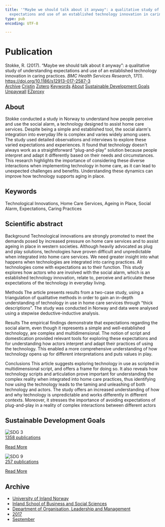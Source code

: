 ```yaml
---
title: '"Maybe we should talk about it anyway": a qualitative study of understanding
  expectations and use of an established technology innovation in caring practices'
type: pub
encoding: UTF-8

---
```

<h1>Publication</h1>
<article id="csl-bib-container-M9TQZ6QN" class="csl-bib-container">
  <div class="csl-bib-body"> <div class="csl-entry">Stokke, R. (2017). “Maybe we should talk about it anyway”: a qualitative study of understanding expectations and use of an established technology innovation in caring practices. <i>BMC Health Services Research</i>, <i>17</i>(1). <a href="https://doi.org/10.1186/s12913-017-2587-3">https://doi.org/10.1186/s12913-017-2587-3</a></div> </div>
  <div class="csl-bib-buttons">
    <a href="#taxonomy-article-M9TQZ6QN" alt="archive" class="csl-bib-button">Archive</a>
    <a href="https://app.cristin.no/results/show.jsf?id=1494594" alt="Cristin" class="csl-bib-button">Cristin</a>
    <a href="http://zotero.org/groups/5881554/items/M9TQZ6QN" alt="Zotero" class="csl-bib-button">Zotero</a>
    <a href="#keywords-article-M9TQZ6QN" alt="keywords" class="csl-bib-button">Keywords</a>
    <a href="#about-article-M9TQZ6QN" alt="about_pub" class="csl-bib-button">About</a>
    <a href="#sdg-article-M9TQZ6QN" alt="sdg" class="csl-bib-button">Sustainable Development Goals</a>
    <a href="https://doi.org/10.1186/s12913-017-2587-3" alt="Unpaywall" class="csl-bib-button">Unpaywall</a>
    <a href="https://doi.org/10.1186/s12913-017-2587-3" alt="EZproxy" class="csl-bib-button">EZproxy</a>
  </div>
  <div id="csl-bib-meta-container-M9TQZ6QN"></div>
</article>
<div id="csl-bib-meta-M9TQZ6QN" class="csl-bib-meta">
  <article id="about-article-M9TQZ6QN" class="about_pub-article">
    <h1>About</h1>
    Stokke conducted a study in Norway to understand how people perceive and use the social alarm, a technology designed to assist home care services. Despite being a simple and established tool, the social alarm's integration into everyday life is complex and varies widely among users. The study used detailed observations and interviews to explore these varied expectations and experiences. It found that technology doesn't always work as a straightforward "plug-and-play" solution because people interpret and adapt it differently based on their needs and circumstances. This research highlights the importance of considering these diverse interactions when implementing technology in home care, as it can lead to unexpected challenges and benefits. Understanding these dynamics can improve how technology supports aging in place.
  </article>
  <article id="keywords-article-M9TQZ6QN" class="keywords-article">
    <h1>Keywords</h1>
    Technological Innovations, Home Care Services, Ageing in Place, Social Alarm, Expectations, Caring Practices
  </article>
  <article id="abstract-article-M9TQZ6QN" class="abstract-article">
    <h1>Scientific abstract</h1>
    Background 
Technological innovations are strongly promoted to meet the demands posed by increased pressure on home care services and to assist ageing in place in western societies. Although heavily advocated as plug and play solutions, technologies have proven difficult and unpredictable when integrated into home care services. We need greater insight into what happens when technologies are integrated into caring practices. All technologies come with expectations as to their function. This study explores how actors who are involved with the social alarm, which is an established technology innovation, relate to, perceive and articulate these expectations of the technology in everyday living. 
 
Methods 
The article presents results from a two-case study, using a triangulation of qualitative methods in order to gain an in-depth understanding of technology in use in home care services through “thick descriptions”. The study was conducted in Norway and data were analysed using a stepwise deductive-inductive analysis. 
 
Results 
The empirical findings demonstrate that expectations regarding the social alarm, even though it represents a simple and well-established technology, are complex and multidimensional. The notion of script and domestication provided relevant tools for exploring these expectations and for understanding how actors interpret and adapt their practices of using the technology. This enabled a more comprehensive understanding of how technology opens up for different interpretations and puts values in play. 
 
Conclusions 
This article suggests exploring technology in use as scripted in multidimensional script, and offers a frame for doing so. It also reveals how technology scripts and articulation prove important for understanding the complex reality when integrated into home care practices, thus identifying how using the technology leads to the taming and unleashing of both technology and actors. The study offers an increased understanding of how and why technology is unpredictable and works differently in different contexts. Moreover, it stresses the importance of avoiding expectations of plug-and-play in a reality of complex interactions between different actors
  </article>
  <article id="sdg-article-M9TQZ6QN" class="sdg-article">
    <h1>Sustainable Development Goals</h1>
    <div class="sdg-container"><div id="sdg3" class="sdg">
        <img src="{{< params subfolder >}}images/sdg/sdg03_en.png" class="image" alt="SDG 3">
        <div class="sdg-overlay">
          <a href="/en/archive/?key=?sdg=3#archive" class="sdg-publication-count"><span>1358</span> publications</a>
          <p><a href="https://sdgs.un.org/goals/goal3" class="sdg-read-more">Read More</a></p>
        </div>
      </div> <div id="sdg9" class="sdg">
        <img src="{{< params subfolder >}}images/sdg/sdg09_en.png" class="image" alt="SDG 9">
        <div class="sdg-overlay">
          <a href="/en/archive/?key=?sdg=9#archive" class="sdg-publication-count"><span>257</span> publications</a>
          <p><a href="https://sdgs.un.org/goals/goal9" class="sdg-read-more">Read More</a></p>
        </div>
      </div></div>
  </article>
  <article id="taxonomy-article-M9TQZ6QN" class="taxonomy-article">
    <h1>Archive</h1>
    <ul>
      <li>
        <a href="/en/archive/?key=3DCRN523">University of Inland Norway</a>
      </li>
      <li>
        <a href="/en/archive/?key=DU8Q9LN9">Inland School of Business and Social Sciences</a>
      </li>
      <li>
        <a href="/en/archive/?key=4LUWR3ZM">Department of Organisation, Leadership and Management</a>
      </li>
      <li>
        <a href="/en/archive/?key=KF5I8TQ8">2017</a>
      </li>
      <li>
        <a href="/en/archive/?key=L3AYBRRN">September</a>
      </li>
    </ul>
  </article>
</div>
